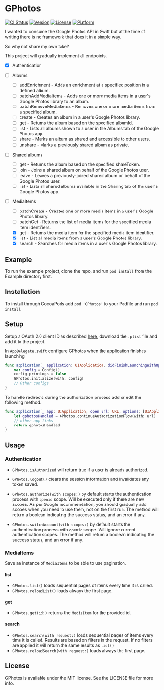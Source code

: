 # GPhotos

[![CI Status](https://img.shields.io/travis/deivitaka/GPhotos.svg?style=flat)](https://travis-ci.org/deivitaka/GPhotos)
[![Version](https://img.shields.io/cocoapods/v/GPhotos.svg?style=flat)](https://cocoapods.org/pods/GPhotos)
[![License](https://img.shields.io/cocoapods/l/GPhotos.svg?style=flat)](https://cocoapods.org/pods/GPhotos)
[![Platform](https://img.shields.io/cocoapods/p/GPhotos.svg?style=flat)](https://cocoapods.org/pods/GPhotos)

I wanted to consume the Google Photos API in Swift but at the time of writing there is no framework that does it in a simple way.

So why not share my own take?

This project will gradually implement all endpoints.

- [x] Authentication

- [ ] Albums
    - [ ] addEnrichment - Adds an enrichment at a specified position in a defined album.
    - [ ] batchAddMediaItems - Adds one or more media items in a user's Google Photos library to an album.
    - [ ] batchRemoveMediaItems - Removes one or more media items from a specified album.
    - [ ] create - Creates an album in a user's Google Photos library.
    - [ ] get - Returns the album based on the specified albumId.
    - [ ] list - Lists all albums shown to a user in the Albums tab of the Google Photos app.
    - [ ] share - Marks an album as shared and accessible to other users.
    - [ ] unshare - Marks a previously shared album as private.

- [ ] Shared albums
    - [ ] get - Returns the album based on the specified shareToken.
    - [ ] join - Joins a shared album on behalf of the Google Photos user.
    - [ ] leave - Leaves a previously-joined shared album on behalf of the Google Photos user.
    - [ ] list - Lists all shared albums available in the Sharing tab of the user's Google Photos app.

- [ ] MediaItems
    - [ ] batchCreate - Creates one or more media items in a user's Google Photos library.
    - [ ] batchGet - Returns the list of media items for the specified media item identifiers.
    - [x] get - Returns the media item for the specified media item identifier.
    - [x] list - List all media items from a user's Google Photos library.
    - [x] search - Searches for media items in a user's Google Photos library.

## Example

To run the example project, clone the repo, and run `pod install` from the Example directory first.

## Installation

To install through CocoaPods add `pod 'GPhotos'` to your Podfile and run `pod install`.

## Setup

Setup a OAuth 2.0 client ID as described [here](https://support.google.com/cloud/answer/6158849?hl=en&ref_topic=3473162#), download the `.plist` file and add it to the project.

In `AppDelegate.swift` configure GPhotos when the application finishes launching

```swift
func application(_ application: UIApplication, didFinishLaunchingWithOptions launchOptions: [UIApplication.LaunchOptionsKey: Any]?) -> Bool {
    var config = Config()
    config.printLogs = false
    GPhotos.initialize(with: config)
    // Other configs
}
```

To handle redirects during the authorization process add or edit the following method.

```swift
func application(_ app: UIApplication, open url: URL, options: [UIApplication.OpenURLOptionsKey : Any] = [:]) -> Bool {
    let gphotosHandled = GPhotos.continueAuthorizationFlow(with: url)
    // other app links
    return gphotosHandled
}
```

## Usage

### Authentication

- `GPhotos.isAuthorized` will return true if a user is already authorized.

- `GPhotos.logout()` clears the session information and invalidates any token saved.

- `GPhotos.authorize(with scopes:)` by default starts the authentication process with `openid` scope. Will be executed only if there are new scopes. As per Google recommendation, you should gradually add scopes when you need to use them, not on the first run. The method will return a boolean indicating the success status, and an error if any.

- `GPhotos.switchAccount(with scopes:)` by default starts the authentication process with `openid` scope. Will ignore current authentication scopes. The method will return a boolean indicating the success status, and an error if any.

### MediaItems

Save an instance of  `MediaItems` to be able to use pagination.

#### list
- `GPhotos.list()` loads sequential pages of items every time it is called.
- `GPhotos.reloadList()` loads always the first page.

#### get
- `GPhotos.get(id:)` returns the `MediaItem` for the provided id.

#### search
- `GPhotos.search(with request:)` loads sequential pages of items every time it is called. Results are based on filters in the request. If no filters are applied it will return the same results as `list()`
- `GPhotos.reloadSearch(with request:)` loads always the first page.

## License

GPhotos is available under the MIT license. See the LICENSE file for more info.
